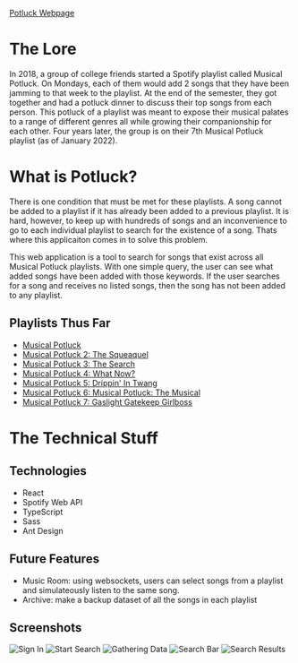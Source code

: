 [Potluck Webpage](https://nrenteria98.github.io/potluck/)

# The Lore
In 2018, a group of college friends started a Spotify playlist called Musical Potluck. On Mondays, each of them would add 2 songs that they have been jamming to that week to the playlist. At the end of the semester, they got together and had a potluck dinner to discuss their top songs from each person. This potluck of a playlist was meant to expose their musical palates to a range of different genres all while growing their companionship for each other. Four years later, the group is on their 7th Musical Potluck playlist (as of January 2022).

# What is Potluck?
There is one condition that must be met for these playlists. A song cannot be added to a playlist if it has already been added to a previous playlist. It is hard, however, to keep up with hundreds of songs and an inconvenience to go to each individual playlist to search for the existence of a song. Thats where this applicaiton comes in to solve this problem.

This web application is a tool to search for songs that exist across all Musical Potluck playlists. With one simple query, the user can see what added songs have been added with those keywords. If the user searches for a song and receives no listed songs, then the song has not been added to any playlist.

## Playlists Thus Far
- [Musical Potluck](https://open.spotify.com/playlist/1WVnOBghWI1cWJbSdKPQFB)
- [Musical Potluck 2: The Squeaquel](https://open.spotify.com/playlist/7J2fdxRz7TXJlxKTdT1HzT)
- [Musical Potluck 3: The Search](https://open.spotify.com/playlist/2HirbOELhh8RCEt2YusWCN)
- [Musical Potluck 4: What Now?](https://open.spotify.com/playlist/53tx1yiQp8J1dpv3AQLg6H)
- [Musical Potluck 5: Drippin' In Twang](https://open.spotify.com/playlist/3UOwzMPZL2oHDMMhbcVsPP)
- [Musical Potluck 6: Musical Potluck: The Musical](https://open.spotify.com/playlist/48nqhJrBNn8LDsy33IgPXG)
- [Musical Potluck 7: Gaslight Gatekeep Girlboss](https://open.spotify.com/playlist/28tVYCoZGeTD9EYcMzSsnR)

# The Technical Stuff
## Technologies
- React
- Spotify Web API
- TypeScript
- Sass
- Ant Design

## Future Features
- Music Room: using websockets, users can select songs from a playlist and simulateously listen to the same song.
- Archive: make a backup dataset of all the songs in each playlist

## Screenshots
![Sign In](https://user-images.githubusercontent.com/93448396/149680895-4ad80d4e-f2c6-45e5-9c27-73d60b1032e8.png)
![Start Search](https://user-images.githubusercontent.com/93448396/149680899-4d20a076-b27f-4b3b-8107-1baf9e3b62cf.png)
![Gathering Data](https://user-images.githubusercontent.com/93448396/149680896-2b148e09-3cf6-4855-b4b0-f03d1f51fac2.png)
![Search Bar](https://user-images.githubusercontent.com/93448396/149680900-23f5cec1-9a46-4a69-9c9b-7213eaae73da.png)
![Search Results](https://user-images.githubusercontent.com/93448396/149680897-ef5b263f-70db-4e59-8e13-9af77782340e.png)

